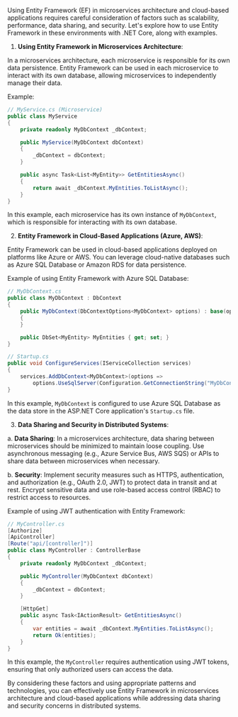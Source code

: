 
Using Entity Framework (EF) in microservices architecture and cloud-based applications requires careful consideration of factors such as scalability, performance, data sharing, and security. Let's explore how to use Entity Framework in these environments with .NET Core, along with examples.

1. **Using Entity Framework in Microservices Architecture**:

In a microservices architecture, each microservice is responsible for its own data persistence. Entity Framework can be used in each microservice to interact with its own database, allowing microservices to independently manage their data.

Example:

```csharp
// MyService.cs (Microservice)
public class MyService
{
    private readonly MyDbContext _dbContext;

    public MyService(MyDbContext dbContext)
    {
        _dbContext = dbContext;
    }

    public async Task<List<MyEntity>> GetEntitiesAsync()
    {
        return await _dbContext.MyEntities.ToListAsync();
    }
}
```

In this example, each microservice has its own instance of `MyDbContext`, which is responsible for interacting with its own database.

2. **Entity Framework in Cloud-Based Applications (Azure, AWS)**:

Entity Framework can be used in cloud-based applications deployed on platforms like Azure or AWS. You can leverage cloud-native databases such as Azure SQL Database or Amazon RDS for data persistence.

Example of using Entity Framework with Azure SQL Database:

```csharp
// MyDbContext.cs
public class MyDbContext : DbContext
{
    public MyDbContext(DbContextOptions<MyDbContext> options) : base(options)
    {
    }

    public DbSet<MyEntity> MyEntities { get; set; }
}

// Startup.cs
public void ConfigureServices(IServiceCollection services)
{
    services.AddDbContext<MyDbContext>(options =>
        options.UseSqlServer(Configuration.GetConnectionString("MyDbConnection")));
}
```

In this example, `MyDbContext` is configured to use Azure SQL Database as the data store in the ASP.NET Core application's `Startup.cs` file.

3. **Data Sharing and Security in Distributed Systems**:

a. **Data Sharing**: In a microservices architecture, data sharing between microservices should be minimized to maintain loose coupling. Use asynchronous messaging (e.g., Azure Service Bus, AWS SQS) or APIs to share data between microservices when necessary.

b. **Security**: Implement security measures such as HTTPS, authentication, and authorization (e.g., OAuth 2.0, JWT) to protect data in transit and at rest. Encrypt sensitive data and use role-based access control (RBAC) to restrict access to resources.

Example of using JWT authentication with Entity Framework:

```csharp
// MyController.cs
[Authorize]
[ApiController]
[Route("api/[controller]")]
public class MyController : ControllerBase
{
    private readonly MyDbContext _dbContext;

    public MyController(MyDbContext dbContext)
    {
        _dbContext = dbContext;
    }

    [HttpGet]
    public async Task<IActionResult> GetEntitiesAsync()
    {
        var entities = await _dbContext.MyEntities.ToListAsync();
        return Ok(entities);
    }
}
```

In this example, the `MyController` requires authentication using JWT tokens, ensuring that only authorized users can access the data.

By considering these factors and using appropriate patterns and technologies, you can effectively use Entity Framework in microservices architecture and cloud-based applications while addressing data sharing and security concerns in distributed systems.